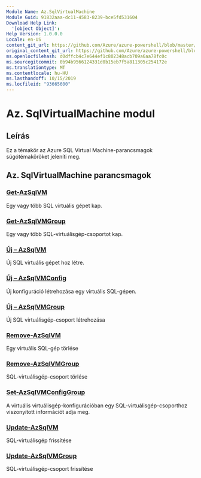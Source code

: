 ```yaml
---
Module Name: Az.SqlVirtualMachine
Module Guid: 91832aaa-dc11-4583-8239-bce5fd531604
Download Help Link:
  '[object Object]': 
Help Version: 1.0.0.0
Locale: en-US
content_git_url: https://github.com/Azure/azure-powershell/blob/master/src/SqlVirtualMachine/SqlVirtualMachine/help/Az.SqlVirtualMachine.md
original_content_git_url: https://github.com/Azure/azure-powershell/blob/master/src/SqlVirtualMachine/SqlVirtualMachine/help/Az.SqlVirtualMachine.md
ms.openlocfilehash: d0dffcb4c7e644ef1c802348acb709a6aa78fc0c
ms.sourcegitcommit: 0b94b9566124331d0b15eb7f5a811305c254172e
ms.translationtype: MT
ms.contentlocale: hu-HU
ms.lasthandoff: 10/15/2019
ms.locfileid: "93665600"
---
```

# Az. SqlVirtualMachine modul
## Leírás
Ez a témakör az Azure SQL Virtual Machine-parancsmagok súgótémaköröket jeleníti meg.

## Az. SqlVirtualMachine parancsmagok
### [Get-AzSqlVM](Get-AzSqlVM.md)
Egy vagy több SQL virtuális gépet kap.

### [Get-AzSqlVMGroup](Get-AzSqlVMGroup.md)
Egy vagy több SQL-virtuálisgép-csoportot kap.

### [Új – AzSqlVM](New-AzSqlVM.md)
Új SQL virtuális gépet hoz létre.

### [Új – AzSqlVMConfig](New-AzSqlVMConfig.md)
Új konfiguráció létrehozása egy virtuális SQL-gépen.

### [Új – AzSqlVMGroup](New-AzSqlVMGroup.md)
Új SQL virtuálisgép-csoport létrehozása

### [Remove-AzSqlVM](Remove-AzSqlVM.md)
Egy virtuális SQL-gép törlése

### [Remove-AzSqlVMGroup](Remove-AzSqlVMGroup.md)
SQL-virtuálisgép-csoport törlése

### [Set-AzSqlVMConfigGroup](Set-AzSqlVMConfigGroup.md)
A virtuális virtuálisgép-konfigurációban egy SQL-virtuálisgép-csoporthoz viszonyított információt adja meg.

### [Update-AzSqlVM](Update-AzSqlVM.md)
SQL-virtuálisgép frissítése

### [Update-AzSqlVMGroup](Update-AzSqlVMGroup.md)
SQL-virtuálisgép-csoport frissítése

